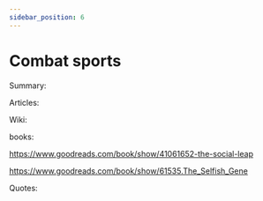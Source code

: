 ```yaml
---
sidebar_position: 6
---
```


# Combat sports

Summary: 



Articles:




Wiki:



books:

https://www.goodreads.com/book/show/41061652-the-social-leap

https://www.goodreads.com/book/show/61535.The_Selfish_Gene

Quotes:


